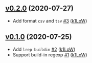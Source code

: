 ## [v0.2.0](https://github.com/k1LoW/lrep/compare/v0.1.0...v0.2.0) (2020-07-27)

* Add format `csv` and `tsv` [#3](https://github.com/k1LoW/lrep/pull/3) ([k1LoW](https://github.com/k1LoW))

## [v0.1.0](https://github.com/k1LoW/lrep/compare/d7124258dbb8...v0.1.0) (2020-07-25)

* Add `lrep buildin` [#2](https://github.com/k1LoW/lrep/pull/2) ([k1LoW](https://github.com/k1LoW))
* Support build-in regexp [#1](https://github.com/k1LoW/lrep/pull/1) ([k1LoW](https://github.com/k1LoW))
